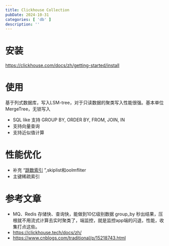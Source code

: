 ```yaml
---
title: Clickhouse Collection
pubDate: 2024-10-31
categories: [ 'db' ]
description: ''
---
```


# 安装

https://clickhouse.com/docs/zh/getting-started/install

# 使用

基于列式数据库，写入LSM-tree，对于只读数据的聚类写入性能很强。基本单位 MergeTree，无锁写入

* SQL like 支持 GROUP BY, ORDER BY, FROM, JOIN, IN
* 支持向量查询
* 支持近似值计算

# 性能优化

* 补充 “[跳数索引](https://clickhouse.com/docs/zh/guides/improving-query-performance/skipping-indexes)
  ”,skiplist和oolmfliter
* 主键稀疏索引

# 参考文章

* MQ、Redis 存储快、查询快，能做到10亿级别数据 group_by 秒出结果，压根就不用流式计算去实时聚类了，端监控，就是监控app端的闪退，性能，收集打点这些。
* https://clickhouse.tech/docs/zh/
* https://www.cnblogs.com/traditional/p/15218743.html
